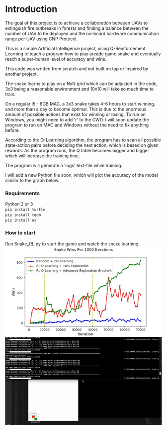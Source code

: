 # Introduction
The goal of this project is to achieve a collaboration between UAVs to extinguish fire outbreaks in forests and finding a balance between the number of UAV to be deployed and the on-board hardware communication range per UAV using CNP Protocol.


This is a simple Artificial Intelligence project, using Q-Reinforcement Learning to teach a program how to play arcade game snake and eventually reach a super-human level of accuracy and wins.

This code was written from scratch and not built on top or inspired by another project.

The snake learns to play on a NxN grid which can be adjusted in the code, 3x3 being a reasonable environment and 10x10 will take so much time to train.

On a regular i5 - 8GB MAC, a 3x3 snake takes 4-6 hours to start winning, and more than a day to become optimal. This is due to the enormous amount of possible actions that exist for winning or losing. To run on Windows, you might need to add 'r' to the CWD. I will soon update the program to run on MAC and Windows without the need to fix anything before.

According to the Q-Learning algorithm, the program has to scan all possible state-action pairs before deciding the next action, which is based on given rewards. As the program runs, the Q table becomes bigger and bigger which will increase the training time.

The program will generate a 'logs' text-file while training.

I will add a new Python file soon, which will plot the accuracy of the model similar to the graph below. 

### Requirements
Python 2 or 3\
`pip install turtle`\
`pip install tqdm`\
`pip install os`




### How to start
Run Snake_RL.py to start the game and watch the snake learning.
![image text](https://github.com/akob125/AI-Q-Reinforcement-Learning-Snake/blob/master/Media/Plot.jpg)
![image text](https://github.com/akob125/AI-Q-Reinforcement-Learning-Snake/blob/master/Media/GIF.gif)